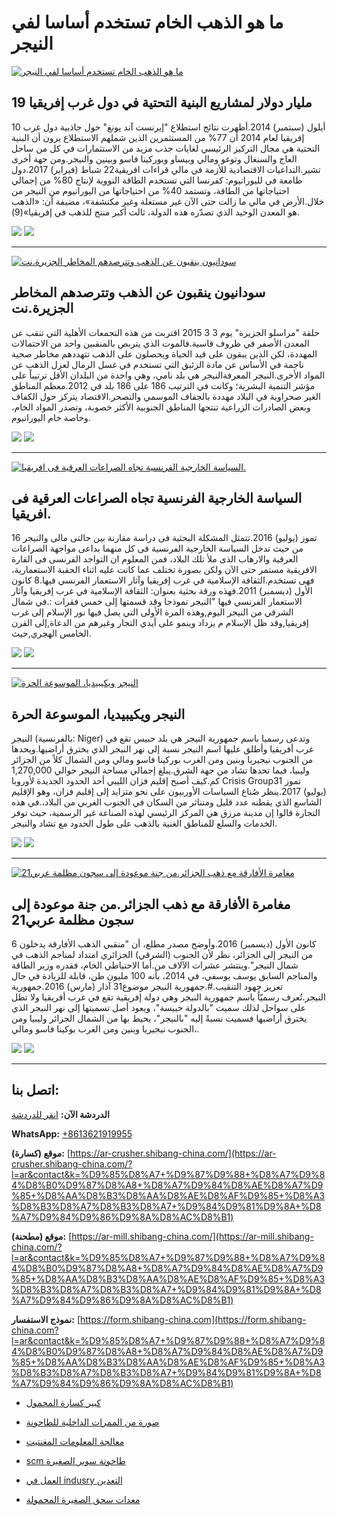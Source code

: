 # ما هو الذهب الخام تستخدم أساسا لفي النيجر

<a href="https://swt.shibang-china.com/?l=ar&img&k=%D9%85%D8%A7+%D9%87%D9%88+%D8%A7%D9%84%D8%B0%D9%87%D8%A8+%D8%A7%D9%84%D8%AE%D8%A7%D9%85+%D8%AA%D8%B3%D8%AA%D8%AE%D8%AF%D9%85+%D8%A3%D8%B3%D8%A7%D8%B3%D8%A7+%D9%84%D9%81%D9%8A+%D8%A7%D9%84%D9%86%D9%8A%D8%AC%D8%B1" target="_blank">![ما هو الذهب الخام تستخدم أساسا لفي النيجر](http://static.shibang-china.com/all-800x300/1150.jpg)</a>

## 19 مليار دولار لمشاريع البنية التحتية في دول غرب إفريقيا
10 أيلول (سبتمبر) 2014.أظهرت نتائج استطلاع &quot;إيرنست آند يونغ&quot; حول جاذبية دول غرب إفريقيا لعام 2014 أن 77% من المستثمرين الذين شملهم الاستطلاع يرون أن البنية التحتية هي مجال التركيز الرئيسي لغايات جذب مزيد من الاستثمارات في كل من ساحل العاج والسنغال وتوغو ومالي وبيساو وبوركينا فاسو وبينين والنيجر.ومن جهة أخرى تشير.التداعيات الاقتصادية للأزمة في مالي قراءات افريقية22 شباط (فبراير) 2017.دول طامعة في لليورانيوم: كفرنسا التي تستخدم الطاقة النووية لإنتاج 80% من إجمالي احتياجاتها من الطاقة، وتستمد 40% من احتياجاتها من اليورانيوم من النيجر من خلال.الأرض في مالي ما زالت حتى الآن غير مستغلة وغير مكتشفة»، مضيفة أن: «الذهب هو المعدن الوحيد الذي تصدّره هذه الدولة، ثالث أكبر منتج للذهب في إفريقيا»(9).


<a href="https://whatsapp.shibangsoft.com/WhatsApp.php" target="_blank" title="WhatsApp">![](http://static.shibang-china.com/icon/whatsapp.png)</a> <a href="https://swt.shibang-china.com/?l=ar&icon&k=%D9%85%D8%A7+%D9%87%D9%88+%D8%A7%D9%84%D8%B0%D9%87%D8%A8+%D8%A7%D9%84%D8%AE%D8%A7%D9%85+%D8%AA%D8%B3%D8%AA%D8%AE%D8%AF%D9%85+%D8%A3%D8%B3%D8%A7%D8%B3%D8%A7+%D9%84%D9%81%D9%8A+%D8%A7%D9%84%D9%86%D9%8A%D8%AC%D8%B1" target="_blank">![](http://static.shibang-china.com/icon/chat-ar.png)</a>

---

<a href="https://swt.shibang-china.com/?l=ar&img&k=%D9%85%D8%A7+%D9%87%D9%88+%D8%A7%D9%84%D8%B0%D9%87%D8%A8+%D8%A7%D9%84%D8%AE%D8%A7%D9%85+%D8%AA%D8%B3%D8%AA%D8%AE%D8%AF%D9%85+%D8%A3%D8%B3%D8%A7%D8%B3%D8%A7+%D9%84%D9%81%D9%8A+%D8%A7%D9%84%D9%86%D9%8A%D8%AC%D8%B1" target="_blank">![سودانيون ينقبون عن الذهب وتترصدهم المخاطر الجزيرة.نت](http://static.shibang-china.com/all-800x300/610.jpg)</a>

## سودانيون ينقبون عن الذهب وتترصدهم المخاطر الجزيرة.نت
حلقة &quot;مراسلو الجزيرة&quot; يوم 3 3 2015 اقتربت من هذه التجمعات الأهلية التي تنقب عن المعدن الأصفر في ظروف قاسية.فالموت الذي يتربص بالمنقبين واحد من الاحتمالات المهددة، لكن الذين يبقون على قيد الحياة ويحصلون على الذهب تتهددهم مخاطر صحية ناجمة في الأساس عن مادة الزئبق التي تستخدم في غسل الرمال لعزل الذهب عن المواد الأخرى.النيجر المعرفةالنيجر هي بلد نامي، وهي واحدة من البلدان الأقل ترتيباً على مؤشر التنمية البشرية؛ وكانت في الترتيب 186 على 186 بلد في 2012.معظم المناطق الغير صحراوية في البلاد مهددة بالجفاف الموسمي والتصحر.الاقتصاد يتركز حول الكفاف وبعض الصادرات الزراعية تنتجها المناطق الجنوبية الأكثر خصوبة، وتصدر المواد الخام، وخاصة خام اليورانيوم.


<a href="https://whatsapp.shibangsoft.com/WhatsApp.php" target="_blank" title="WhatsApp">![](http://static.shibang-china.com/icon/whatsapp.png)</a> <a href="https://swt.shibang-china.com/?l=ar&icon&k=%D9%85%D8%A7+%D9%87%D9%88+%D8%A7%D9%84%D8%B0%D9%87%D8%A8+%D8%A7%D9%84%D8%AE%D8%A7%D9%85+%D8%AA%D8%B3%D8%AA%D8%AE%D8%AF%D9%85+%D8%A3%D8%B3%D8%A7%D8%B3%D8%A7+%D9%84%D9%81%D9%8A+%D8%A7%D9%84%D9%86%D9%8A%D8%AC%D8%B1" target="_blank">![](http://static.shibang-china.com/icon/chat-ar.png)</a>

---

<a href="https://swt.shibang-china.com/?l=ar&img&k=%D9%85%D8%A7+%D9%87%D9%88+%D8%A7%D9%84%D8%B0%D9%87%D8%A8+%D8%A7%D9%84%D8%AE%D8%A7%D9%85+%D8%AA%D8%B3%D8%AA%D8%AE%D8%AF%D9%85+%D8%A3%D8%B3%D8%A7%D8%B3%D8%A7+%D9%84%D9%81%D9%8A+%D8%A7%D9%84%D9%86%D9%8A%D8%AC%D8%B1" target="_blank">![السياسة الخارجية الفرنسية تجاه الصراعات العرقية فى افريقيا.](http://static.shibang-china.com/all-800x300/1418.jpg)</a>

## السياسة الخارجية الفرنسية تجاه الصراعات العرقية فى افريقيا.
16 تموز (يوليو) 2016.تتمثل المشكلة البحثية فى دراسة مقارنة بين حالتى مالى والنيجر من حيث تدخل السياسة الخارجية الفرنسية فى كل منهما بداعى مواجهة الصراعات العرقية والارهاب الذى ملأ تلك البلاد، فمن المعلوم ان التواجد الفرنسى فى القارة الافريقية مستمر حتى الآن ولكن بصورة تختلف عما كانت عليه اثناء الحقبة الاستعمارية، فهى تستخدم.الثقافة الإسلامية في غرب إفريقيا وآثار الاستعمار الفرنسي فيها.8 كانون الأول (ديسمبر) 2011.فهذه ورقة بحثية بعنوان: الثقافة الإسلامية في غرب إفريقيا وآثار الاستعمار الفرنسي فيها &quot;النيجر نموذجا وقد قسمتها إلى خمس فقرات :.في شمال الشرقي من النيجر اليوم,وهذه المرة الأولى التي يصل فيها نور الإسلام إلى غرب إفريقيا,وقد ظل الإسلام م يزداد وينمو على أيدي التجار وغيرهم من الدعاة,إلى القرن الخامس الهجري,حيث.


<a href="https://whatsapp.shibangsoft.com/WhatsApp.php" target="_blank" title="WhatsApp">![](http://static.shibang-china.com/icon/whatsapp.png)</a> <a href="https://swt.shibang-china.com/?l=ar&icon&k=%D9%85%D8%A7+%D9%87%D9%88+%D8%A7%D9%84%D8%B0%D9%87%D8%A8+%D8%A7%D9%84%D8%AE%D8%A7%D9%85+%D8%AA%D8%B3%D8%AA%D8%AE%D8%AF%D9%85+%D8%A3%D8%B3%D8%A7%D8%B3%D8%A7+%D9%84%D9%81%D9%8A+%D8%A7%D9%84%D9%86%D9%8A%D8%AC%D8%B1" target="_blank">![](http://static.shibang-china.com/icon/chat-ar.png)</a>

---

<a href="https://swt.shibang-china.com/?l=ar&img&k=%D9%85%D8%A7+%D9%87%D9%88+%D8%A7%D9%84%D8%B0%D9%87%D8%A8+%D8%A7%D9%84%D8%AE%D8%A7%D9%85+%D8%AA%D8%B3%D8%AA%D8%AE%D8%AF%D9%85+%D8%A3%D8%B3%D8%A7%D8%B3%D8%A7+%D9%84%D9%81%D9%8A+%D8%A7%D9%84%D9%86%D9%8A%D8%AC%D8%B1" target="_blank">![النيجر ويكيبيديا، الموسوعة الحرة](http://static.shibang-china.com/all-800x300/200.jpg)</a>

## النيجر ويكيبيديا، الموسوعة الحرة
النيجر (بالفرنسية: Niger) وتدعى رسميا باسم جمهورية النيجر هي بلد حبيس تقع في غرب أفريقيا وأطلق عليها اسم النيجر نسبة إلى نهر النيجر الذي يخترق أراضيها.ويحدها من الجنوب نيجيريا وبنين ومن الغرب بوركينا فاسو ومالي ومن الشمال كلاً من الجزائر وليبيا، فيما تحدها تشاد من جهة الشرق.يبلغ إجمالي مساحة النيجر حوالي 1,270,000 كم.كيف أصبح إقليم فزان الليبي أحد الحدود الجديدة لأوروبا Crisis Group31 تموز (يوليو) 2017.ينظر صُناع السياسات الأوربيون على نحو متزايد إلى إقليم فزان، وهو الإقليم الشاسع الذي يقطنه عدد قليل ومتناثر من السكان في الجنوب الغربي من البلاد،.في هذه التجارة قالوا إن مدينة مرزق هي المركز الرئيسي لهذه الصناعة غير الرسمية، حيث توفر الخدمات والسلع للمناطق الغنية بالذهب على طول الحدود مع تشاد والنيجر.


<a href="https://whatsapp.shibangsoft.com/WhatsApp.php" target="_blank" title="WhatsApp">![](http://static.shibang-china.com/icon/whatsapp.png)</a> <a href="https://swt.shibang-china.com/?l=ar&icon&k=%D9%85%D8%A7+%D9%87%D9%88+%D8%A7%D9%84%D8%B0%D9%87%D8%A8+%D8%A7%D9%84%D8%AE%D8%A7%D9%85+%D8%AA%D8%B3%D8%AA%D8%AE%D8%AF%D9%85+%D8%A3%D8%B3%D8%A7%D8%B3%D8%A7+%D9%84%D9%81%D9%8A+%D8%A7%D9%84%D9%86%D9%8A%D8%AC%D8%B1" target="_blank">![](http://static.shibang-china.com/icon/chat-ar.png)</a>

---

<a href="https://swt.shibang-china.com/?l=ar&img&k=%D9%85%D8%A7+%D9%87%D9%88+%D8%A7%D9%84%D8%B0%D9%87%D8%A8+%D8%A7%D9%84%D8%AE%D8%A7%D9%85+%D8%AA%D8%B3%D8%AA%D8%AE%D8%AF%D9%85+%D8%A3%D8%B3%D8%A7%D8%B3%D8%A7+%D9%84%D9%81%D9%8A+%D8%A7%D9%84%D9%86%D9%8A%D8%AC%D8%B1" target="_blank">![مغامرة الأفارقة مع ذهب الجزائر.من جنة موعودة إلى سجون مظلمة عربي21](http://static.shibang-china.com/all-800x300/1402.jpg)</a>

## مغامرة الأفارقة مع ذهب الجزائر.من جنة موعودة إلى سجون مظلمة عربي21
6 كانون الأول (ديسمبر) 2016.وأوضح مصدر مطلع، أن &quot;منقبي الذهب الأفارقة يدخلون من النيجر إلى الجزائر، نظر لأن الجنوب (الشرقي) الجزائري امتداد لمناجم الذهب في شمال النيجر&quot;.وينتشر عشرات الآلاف من.أما الاحتياطي الخام، فقدره وزير الطاقة والمناجم السابق يوسف يوسفي، في 2014، بأنه 100 مليون طن، قابلة للزيادة في حال تعزيز جهود التنقيب.#.جمهورية النيجر موضوع31 آذار (مارس) 2016.جمهورية النيجر.تُعرف رسميّاً باسم جمهورية النيجر وهي دولة إفريقية تقع في غرب أفريقيا ولا تطل على سواحل لذلك سميت &quot;بالدولة حبيسة&quot;، ويعود أصل تسميتها إلى نهر النيجر الذي يخترق أراضيها فسميت نسبةً إليه &quot;بالنيجر&quot;، يحيط بها من الشمال الجزائر وليبيا ومن الجنوب نيجيريا وبنين ومن الغرب بوكينا فاسو ومالي،.


<a href="https://whatsapp.shibangsoft.com/WhatsApp.php" target="_blank" title="WhatsApp">![](http://static.shibang-china.com/icon/whatsapp.png)</a> <a href="https://swt.shibang-china.com/?l=ar&icon&k=%D9%85%D8%A7+%D9%87%D9%88+%D8%A7%D9%84%D8%B0%D9%87%D8%A8+%D8%A7%D9%84%D8%AE%D8%A7%D9%85+%D8%AA%D8%B3%D8%AA%D8%AE%D8%AF%D9%85+%D8%A3%D8%B3%D8%A7%D8%B3%D8%A7+%D9%84%D9%81%D9%8A+%D8%A7%D9%84%D9%86%D9%8A%D8%AC%D8%B1" target="_blank">![](http://static.shibang-china.com/icon/chat-ar.png)</a>

---
## اتصل بنا:

**الدردشة الآن:** [انقر للدردشة](https://swt.shibang-china.com?l=ar&contact&k=%D9%85%D8%A7+%D9%87%D9%88+%D8%A7%D9%84%D8%B0%D9%87%D8%A8+%D8%A7%D9%84%D8%AE%D8%A7%D9%85+%D8%AA%D8%B3%D8%AA%D8%AE%D8%AF%D9%85+%D8%A3%D8%B3%D8%A7%D8%B3%D8%A7+%D9%84%D9%81%D9%8A+%D8%A7%D9%84%D9%86%D9%8A%D8%AC%D8%B1)

**WhatsApp:**  [+8613621919955](https://whatsapp.shibangsoft.com/WhatsApp.php)

**موقع (كسارة):** [https://ar-crusher.shibang-china.com/](https://ar-crusher.shibang-china.com/?l=ar&contact&k=%D9%85%D8%A7+%D9%87%D9%88+%D8%A7%D9%84%D8%B0%D9%87%D8%A8+%D8%A7%D9%84%D8%AE%D8%A7%D9%85+%D8%AA%D8%B3%D8%AA%D8%AE%D8%AF%D9%85+%D8%A3%D8%B3%D8%A7%D8%B3%D8%A7+%D9%84%D9%81%D9%8A+%D8%A7%D9%84%D9%86%D9%8A%D8%AC%D8%B1)

**موقع (مطحنة):** [https://ar-mill.shibang-china.com/](https://ar-mill.shibang-china.com/?l=ar&contact&k=%D9%85%D8%A7+%D9%87%D9%88+%D8%A7%D9%84%D8%B0%D9%87%D8%A8+%D8%A7%D9%84%D8%AE%D8%A7%D9%85+%D8%AA%D8%B3%D8%AA%D8%AE%D8%AF%D9%85+%D8%A3%D8%B3%D8%A7%D8%B3%D8%A7+%D9%84%D9%81%D9%8A+%D8%A7%D9%84%D9%86%D9%8A%D8%AC%D8%B1)

**نموذج الاستفسار:** [https://form.shibang-china.com](https://form.shibang-china.com?l=ar&contact&k=%D9%85%D8%A7+%D9%87%D9%88+%D8%A7%D9%84%D8%B0%D9%87%D8%A8+%D8%A7%D9%84%D8%AE%D8%A7%D9%85+%D8%AA%D8%B3%D8%AA%D8%AE%D8%AF%D9%85+%D8%A3%D8%B3%D8%A7%D8%B3%D8%A7+%D9%84%D9%81%D9%8A+%D8%A7%D9%84%D9%86%D9%8A%D8%AC%D8%B1)

* [كبير كسارة المحمول](../28/%D9%83%D8%A8%D9%8A%D8%B1%20%D9%83%D8%B3%D8%A7%D8%B1%D8%A9%20%D8%A7%D9%84%D9%85%D8%AD%D9%85%D9%88%D9%84.md)

* [صورة من الممرات الداخلية للطاحونة](../27/%D8%B5%D9%88%D8%B1%D8%A9%20%D9%85%D9%86%20%D8%A7%D9%84%D9%85%D9%85%D8%B1%D8%A7%D8%AA%20%D8%A7%D9%84%D8%AF%D8%A7%D8%AE%D9%84%D9%8A%D8%A9%20%D9%84%D9%84%D8%B7%D8%A7%D8%AD%D9%88%D9%86%D8%A9.md)

* [معالجة المعلومات المغنتيت](../26/%D9%85%D8%B9%D8%A7%D9%84%D8%AC%D8%A9%20%D8%A7%D9%84%D9%85%D8%B9%D9%84%D9%88%D9%85%D8%A7%D8%AA%20%D8%A7%D9%84%D9%85%D8%BA%D9%86%D8%AA%D9%8A%D8%AA.md)

* [scm طاحونة سوبر الصغيرة](../29/scm%20%D8%B7%D8%A7%D8%AD%D9%88%D9%86%D8%A9%20%D8%B3%D9%88%D8%A8%D8%B1%20%D8%A7%D9%84%D8%B5%D8%BA%D9%8A%D8%B1%D8%A9.md)

* [العمل في indusry التعدين](../29/%D8%A7%D9%84%D8%B9%D9%85%D9%84%20%D9%81%D9%8A%20indusry%20%D8%A7%D9%84%D8%AA%D8%B9%D8%AF%D9%8A%D9%86.md)

* [معدات سحق الصغيرة المحمولة](../29/%D9%85%D8%B9%D8%AF%D8%A7%D8%AA%20%D8%B3%D8%AD%D9%82%20%D8%A7%D9%84%D8%B5%D8%BA%D9%8A%D8%B1%D8%A9%20%D8%A7%D9%84%D9%85%D8%AD%D9%85%D9%88%D9%84%D8%A9.md)